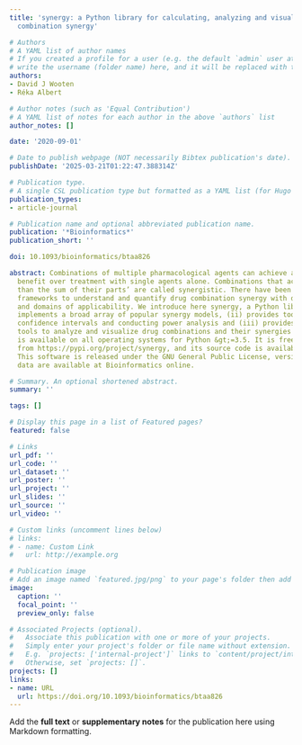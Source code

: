 ```yaml
---
title: 'synergy: a Python library for calculating, analyzing and visualizing drug
  combination synergy'

# Authors
# A YAML list of author names
# If you created a profile for a user (e.g. the default `admin` user at `content/authors/admin/`), 
# write the username (folder name) here, and it will be replaced with their full name and linked to their profile.
authors:
- David J Wooten
- Réka Albert

# Author notes (such as 'Equal Contribution')
# A YAML list of notes for each author in the above `authors` list
author_notes: []

date: '2020-09-01'

# Date to publish webpage (NOT necessarily Bibtex publication's date).
publishDate: '2025-03-21T01:22:47.388314Z'

# Publication type.
# A single CSL publication type but formatted as a YAML list (for Hugo requirements).
publication_types:
- article-journal

# Publication name and optional abbreviated publication name.
publication: '*Bioinformatics*'
publication_short: ''

doi: 10.1093/bioinformatics/btaa826

abstract: Combinations of multiple pharmacological agents can achieve a substantial
  benefit over treatment with single agents alone. Combinations that achieve ‘more
  than the sum of their parts’ are called synergistic. There have been many proposed
  frameworks to understand and quantify drug combination synergy with different assumptions
  and domains of applicability. We introduce here synergy, a Python library that (i)
  implements a broad array of popular synergy models, (ii) provides tools for evaluating
  confidence intervals and conducting power analysis and (iii) provides standardized
  tools to analyze and visualize drug combinations and their synergies and antagonisms.synergy
  is available on all operating systems for Python &gt;=3.5. It is freely available
  from https://pypi.org/project/synergy, and its source code is available at https://github.com/djwooten/synergy.
  This software is released under the GNU General Public License, version 3.0 or later.Supplementary
  data are available at Bioinformatics online.

# Summary. An optional shortened abstract.
summary: ''

tags: []

# Display this page in a list of Featured pages?
featured: false

# Links
url_pdf: ''
url_code: ''
url_dataset: ''
url_poster: ''
url_project: ''
url_slides: ''
url_source: ''
url_video: ''

# Custom links (uncomment lines below)
# links:
# - name: Custom Link
#   url: http://example.org

# Publication image
# Add an image named `featured.jpg/png` to your page's folder then add a caption below.
image:
  caption: ''
  focal_point: ''
  preview_only: false

# Associated Projects (optional).
#   Associate this publication with one or more of your projects.
#   Simply enter your project's folder or file name without extension.
#   E.g. `projects: ['internal-project']` links to `content/project/internal-project/index.md`.
#   Otherwise, set `projects: []`.
projects: []
links:
- name: URL
  url: https://doi.org/10.1093/bioinformatics/btaa826
---
```


Add the **full text** or **supplementary notes** for the publication here using Markdown formatting.
